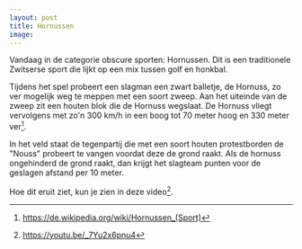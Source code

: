 ```yaml
---
layout: post
title: Hornussen
image:
---
```


Vandaag in de categorie obscure sporten: Hornussen. Dit is een traditionele Zwitserse sport die lijkt op een mix tussen golf en honkbal.

Tijdens het spel probeert een slagman een zwart balletje, de Hornuss, zo ver mogelijk weg te meppen met een soort zweep. Aan het uiteinde van de zweep zit een houten blok die de Hornuss wegslaat. De Hornuss vliegt vervolgens met zo'n 300 km/h in een boog tot 70 meter hoog en 330 meter ver[^1].

In het veld staat de tegenpartij die met een soort houten protestborden de "Nouss" probeert te vangen voordat deze de grond raakt. Als de hornuss ongehinderd de grond raakt, dan krijgt het slagteam punten voor de geslagen afstand per 10 meter.

Hoe dit eruit ziet, kun je zien in deze video[^2].

[^1]: <https://de.wikipedia.org/wiki/Hornussen_(Sport)>
[^2]: <https://youtu.be/_7Yu2x6pnu4>
